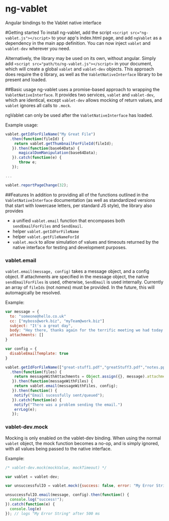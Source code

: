 # ng-vablet
Angular bindings to the Vablet native interface

#Getting started
To install ng-vablet, add the script `<script src="ng-vablet.js"></script>` to your app's index.html page, and add `ngVablet` as a dependency in the main app definition. You can now inject `vablet` and `vablet-dev` wherever you need.

Alternatively, the library may be used on its own, without angular. Simply add `<script src="path/to/ng-vablet.js"></script>` in your document, which will create a global `vablet` and `vablet-dev` objects. This approach does require the `Q` library, as well as the `VabletNativeInterface` library to be present and loaded.

##Basic usage
ng-vablet uses a promise-based approach to wrapping the `VabletNativeInterface`. It provides two services, `vablet` and `vablet-dev`, which are identical, except `vablet-dev` allows mocking of return values, and `vablet` ignores all calls to `.mock`.

ngVablet can only be used after the `VabletNativeInterface` has loaded.

Example usage:

```javascript
vablet.getIdForFileName("My Great File")
  .then(function(fileId) {
    return vablet.getThumbnailForFileId(fileId);
   }).then(function(base64Data) {
      magicalDomManipulation(base64Data);
   }).catch(function(e) {
      throw e;
   });

...

vablet.reportPageChange(32);

```

##Features
In addition to providing all of the functions outlined in the `VabletNativeInterface` documentation (as well as standardized versions that start with lowercase letters, per standard JS style), the library also provides 

* a unified `vablet.email` function that encompases both `sendEmailForFiles` and `SendEmail`.
* helper `vablet.getIdForFileName`
* helper `vablet.getFileNameForId`
* `vablet.mock` to allow simulation of values and timeouts returned by the native interface for testing and development purposes.

### vablet.email
`vablet.email(message, config)` takes a message object, and a config object. If attachments are specified in the message object, the native `sendEmailForFiles` is used, otherwise, `SendEmail` is used internally. Currently an array of `fileIds` (not *names*) must be provided. In the future, this will automagically be resolved.

Example:

```javascript
var message = {
  to: "someone@hello.co.uk"
  cc: ["myboss@work.biz", "myTeam@work.biz"]
  subject: "It's a great day",
  body: "Hey there, thanks again for the terrific meeting we had today. Please refs, attached."
  attachments: []
}

var config = {
  disableEmailTemplate: true
}

vablet.getIdForFileName(["great-stuff1.pdf","greatStuff3.pdf","notes.ppt"])
  .then(function(files) {
    return messageWithAttachments = Object.assign({}, message).attachments = files;
   }).then(function(messageWithFiles) {
    return vablet.email(messageWithFiles, config);
   }).then(function() {
    notify("Email sucessfully sent/queued");
   }).catch(function(e) {
    notify("There was a problem sending the email.")
    errLog(e);
   });
```

### vablet-dev.mock
Mocking is only enabled on the vablet-dev binding. When using the normal `vablet` object, the mock function becomes a no-op, and is simply ignored, with all values being passed to the native interface.

Example:

```javascript
/* vablet-dev.mock(mockValue, mockTimeout) */

var vablet = vablet-dev;

var unsuccessfulIO = vablet.mock({success: false, error: "My Error String"}, 500);

unsuccessfulIO.email(message, config).then(function() {
  console.log("success!");
}).catch(function(e) {
  console.log(e)
}); // logs "My Error String" after 500 ms
